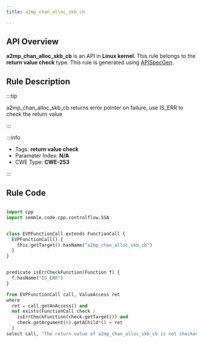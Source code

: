 ```yaml
---
title: a2mp_chan_alloc_skb_cb

---
```



## API Overview
**a2mp_chan_alloc_skb_cb** is an API in **Linux kernel**. This rule belongs to the **return value check** type. This rule is generated using [APISpecGen](../../tools/APISpecGen).
## Rule Description

:::tip

a2mp_chan_alloc_skb_cb returns error pointer on failure, use IS_ERR to check the return value

:::

:::info

- Tags: **return value check**
- Parameter Index: **N/A**
- CWE Type: **CWE-253**

:::

## Rule Code
```python

import cpp
import semmle.code.cpp.controlflow.SSA


class EVPFunctionCall extends FunctionCall {
  EVPFunctionCall() {
    this.getTarget().hasName("a2mp_chan_alloc_skb_cb")
  }
}


predicate isErrCheckFunction(Function f) {
  f.hasName("IS_ERR") 
}

from EVPFunctionCall call, ValueAccess ret
where
  ret = call.getAnAccess() and
  not exists(FunctionCall check |
    isErrCheckFunction(check.getTarget()) and
    check.getArgument(0).getAChild*() = ret
  )
select call, "The return value of a2mp_chan_alloc_skb_cb is not checked with IS_ERR."
    
```